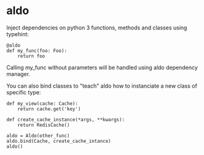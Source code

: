 # aldo
Inject dependencies on python 3 functions, methods and classes using typehint:

    @aldo
    def my_func(foo: Foo):
        return foo
    
Calling my_func without parameters will be handled using aldo dependency manager.

You can also bind classes to "teach" aldo how to instanciate a new class of specific type:

    def my_view(cache: Cache):
        return cache.get('key')
        
    def create_cache_instance(*args, **kwargs):
        return RedisCache()
        
    aldo = Aldo(other_func)
    aldo.bind(Cache, create_cache_intance)
    aldo()
    
